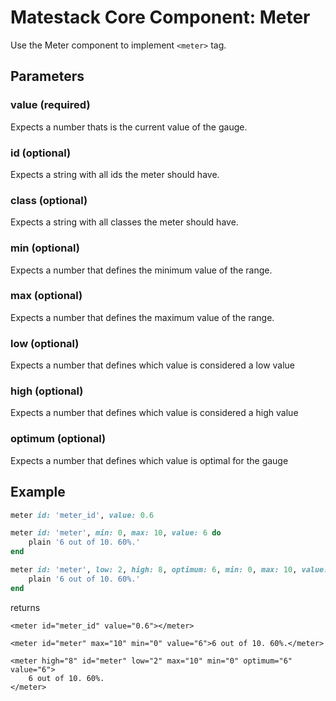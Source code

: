 # Matestack Core Component: Meter

Use the Meter component to implement `<meter>` tag.

## Parameters

### value \(required\)

Expects a number thats is the current value of the gauge.

### id \(optional\)

Expects a string with all ids the meter should have.

### class \(optional\)

Expects a string with all classes the meter should have.

### min \(optional\)

Expects a number that defines the minimum value of the range.

### max \(optional\)

Expects a number that defines the maximum value of the range.

### low \(optional\)

Expects a number that defines which value is considered a low value

### high \(optional\)

Expects a number that defines which value is considered a high value

### optimum \(optional\)

Expects a number that defines which value is optimal for the gauge

## Example

```ruby
meter id: 'meter_id', value: 0.6

meter id: 'meter', min: 0, max: 10, value: 6 do
    plain '6 out of 10. 60%.'
end

meter id: 'meter', low: 2, high: 8, optimum: 6, min: 0, max: 10, value: 6 do
    plain '6 out of 10. 60%.'
end
```

returns

```markup
<meter id="meter_id" value="0.6"></meter>

<meter id="meter" max="10" min="0" value="6">6 out of 10. 60%.</meter>

<meter high="8" id="meter" low="2" max="10" min="0" optimum="6" value="6">
    6 out of 10. 60%.
</meter>
```

